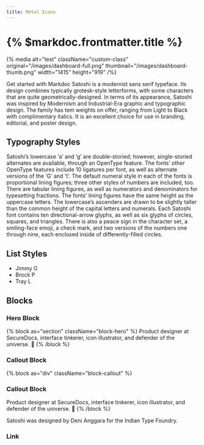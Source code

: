 ```yaml
---
title: Metal Icons
---
```


# {% $markdoc.frontmatter.title %}

{% media
  alt="test"
  className="custom-class"
  original="/images/dashboard-full.png"
  thumbnail="/images/dashboard-thumb.png"
  width="1415"
  height="919"
/%}

Get started with Markdoc Satoshi is a modernist sans serif typeface. Its design combines typically grotesk-style letterforms, with some characters that are quite geometrically-designed. In terms of its appearance, Satoshi was inspired by Modernism and Industrial-Era graphic and typographic design. The family has tem weights on offer, ranging from Light to Black with complimentary italics. It is an excellent choice for use in branding, editorial, and poster design.

## Typography Styles

Satoshi’s lowercase ‘a’ and ‘g’ are double-storied; however, single-storied alternates are available, through an OpenType feature. The fonts’ other OpenType features include 10 ligatures per font, as well as alternate versions of the ‘G’ and ’t’. The default numeral style in each of the fonts is proportional lining figures; three other styles of numbers are included, too. There are tabular lining figures, as well as numerators and denominators for typesetting fractions. The fonts’ lining figures have the same height as the uppercase letters. The lowercase’s ascenders are drawn to be slightly taller than the common height of the capital letters and numerals. Each Satoshi font contains ten directional-arrow glyphs, as well as six glyphs of circles, squares, and triangles. There is also a peace sign in the character set, a smiling-face emoji, a check mark, and two versions of the numbers one through nine, each enclosed inside of differently-filled circles.

## List Styles

- Jimmy G
- Brock P
- Tray L

## Blocks

### Hero Block

{% block as="section" className="block-hero" %}
Product designer at SecureDocs, interface tinkerer, icon illustrator, and defender of the universe. 🤘
{% /block %}

### Callout Block

{% block as="div" className="block-callout" %}
### Callout Block
Product designer at SecureDocs, interface tinkerer, icon illustrator, and defender of the universe. 🤘
{% /block %}

Satoshi was designed by Deni Anggara for the Indian Type Foundry.

### Link
